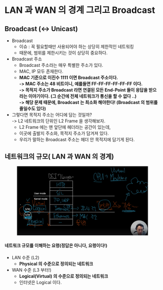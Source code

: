 # LAN 과 WAN 의 경계 그리고 Broadcast

## Broadcast (<-> Unicast)

* Broadcast  &#x20;
  * 이슈 : 꼭 필요할때만 사용되어야 하는 상당히 제한적인 네트워킹
  * 때문에, 범위를 제한시키는 것이 상당히 중요하다.&#x20;
* Broadcast 주소&#x20;
  * Broadcast 주소라는 매우 특별한 주소가 있다.&#x20;
  * MAC, IP 모두 존재한다.&#x20;
  * **MAC 기준으로 이진수 1111 이면 Broadcast 주소이다.** \
    **-> MAC 주소는 48 비트이니, 예를들면 FF-FF-FF-FF-FF-FF 이다.** \
    **-> 목적지 주소가 Broadcast 라면 연결된 모든 End-Point 들이 응답을 받으라는 이야기이다.  (그 순간에 전체 네트워크가 통신을 할 수 없다 ..)**\
    **-> 해당 문제 때문에, Broadcast 는 최소화 해야한다! (Broadcast 의 범위를 줄일수도 있다)**
* 그렇다면 목적지 주소는 어디에 담는 것일까?\
  \-> L2 네트워크의 단위인 L2 Frame 을 생각해보자.
  * L2 Frame 에는 맨 앞단에 헤더라는 공간이 있는데,&#x20;
  * 이곳에 출발지 주소와, 목적지 주소가 담겨져 있다.&#x20;
  * 우리가 말하는 Broadcast 주소는 헤더 안 목적지에 담기게 된다.&#x20;

## 네트워크의  규모( LAN 과 WAN 의 경계)

<figure><img src="../../../.gitbook/assets/image (5) (1).png" alt=""><figcaption></figcaption></figure>

#### 네트워크 규모를 이해하는 요령(정답은 아니다,  요령이다!)

* LAN 수준 (L2)&#x20;
  * **Physical 의 수준으로 정의되는 네트워크**
* WAN 수준 (L3 부터!)
  * **Logical(Virtual) 의 수준으로 정의되는 네트워크**
  * 인터넷은 Logical 이다.
